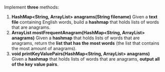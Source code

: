 Implement **three** methods:

1) **HashMap<String, ArrayList<String>> anagrams(String filename)**
  Given a **text file** containing English words, build a **hashmap** that holds lists of words that are anagrams.
2) **ArrayList<String> mostFrequentAnagram(HashMap<String, ArrayList<String>> anagrams)**
  Given a **hashmap** that holds lists of words that are anagrams, return the **list that has the most words** (the list that contains the most amount of anagrams).
3) **void printKeyValuePairs(HashMap<String, ArrayList<String>> anagrams)**
  Given a **hashmap** that holds lists of words that are anagrams, **output all of the key value pairs**.
